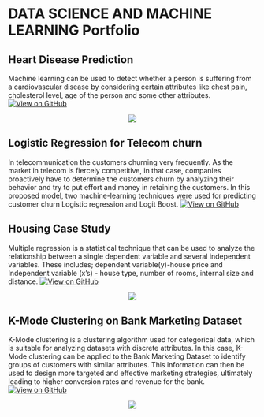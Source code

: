 # DATA SCIENCE AND MACHINE LEARNING Portfolio


## Heart Disease Prediction


Machine learning can be used to detect whether a person is suffering from a cardiovascular disease by considering certain attributes like chest pain, cholesterol level, age of the person and some other attributes.
[![View on GitHub](https://img.shields.io/badge/GitHub-View_on_GitHub-blue?logo=GitHub)](https://github.com/Santhoshkumargaja/DataScience/blob/main/2_Heart%2BDisease%2BPrediction.ipynb)

<center><img src="img/heart.jpg"/></center>

## Logistic Regression for Telecom churn


In telecommunication the customers churning very frequently. As the market in telecom is fiercely competitive, in that case, companies proactively have to determine the customers churn by analyzing their behavior and try to put effort and money in retaining the customers. In this proposed model, two machine-learning techniques were used for predicting customer churn Logistic regression and Logit Boost. 
[![View on GitHub](https://img.shields.io/badge/GitHub-View_on_GitHub-blue?logo=GitHub)](https://github.com/Santhoshkumargaja/DataScience/blob/main/Logistic%20Regression%20for%20Telecom%20Churn%20Data%20Model_Building.ipynb)


## Housing Case Study
Multiple regression is a statistical technique that can be used to analyze the relationship between a single dependent variable and several independent variables. 
These includes; dependent variable(y)-house price and Independent variable (x’s) - house type, number of rooms, internal size and distance.
[![View on GitHub](https://img.shields.io/badge/GitHub-View_on_GitHub-blue?logo=GitHub)](https://github.com/Santhoshkumargaja/DataScience/blob/main/Housing%2BCase%2BStudy%2B--%2BTree%2BModels.ipynb)
<center><img src="img/Spanish-Property-value-growth.jpg"/></center>



## K-Mode Clustering on Bank Marketing Dataset
K-Mode clustering is a clustering algorithm used for categorical data, which is suitable for analyzing datasets with discrete attributes. In this case, K-Mode clustering can be applied to the Bank Marketing Dataset to identify groups of customers with similar attributes.
This information can then be used to design more targeted and effective marketing strategies, ultimately leading to higher conversion rates and revenue for the bank.
[![View on GitHub](https://img.shields.io/badge/GitHub-View_on_GitHub-blue?logo=GitHub)](https://github.com/Santhoshkumargaja/DataScience/blob/main/K-Mode%2BBank%2BMarketing.ipynb)
<center><img src="img/data-analytics.jpg"/></center>


